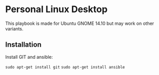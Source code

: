 # Personal Linux Desktop

This playbook is made for Ubuntu GNOME 14.10 but may work on other variants.

## Installation
 
Install GIT and ansible:

`sudo apt-get install git`
`sudo apt-get install ansible`
